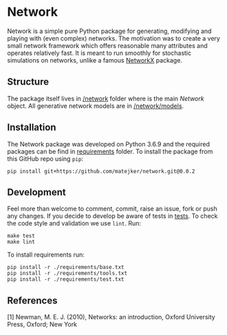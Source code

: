 # Network
Network is a simple pure Python package for generating, modifying and playing with (even complex) networks. The motivation 
was to create a very small network framework which offers reasonable many attributes and operates relatively fast. It is 
meant to run smoothly for stochastic simulations on networks, unlike a famous [NetworkX](https://github.com/networkx/networkx) 
package.

## Structure
The package itself lives in [/network](./network) folder where is the main *Network* object. All generative network 
models are in [/network/models](./network/models). 

## Installation 
The Network package was developed on Python 3.6.9 and the required packages can be find in [requirements](./requirements)
folder. To install the package from this GitHub repo using `pip`:
```
pip install git+https://github.com/matejker/network.git@0.0.2
``` 

## Development
Feel more than welcome to comment, commit, raise an issue, fork or push any changes. If you decide to develop be aware of 
tests in [tests](./tests). To check the code style and validation we use `lint`. Run:
```
make test
make lint
```
To install requirements run:
```
pip install -r ./requirements/base.txt
pip install -r ./requirements/tools.txt
pip install -r ./requirements/test.txt
```

## References
[1] Newman, M. E. J. (2010),
Networks: an introduction,
Oxford University Press, Oxford; New York
